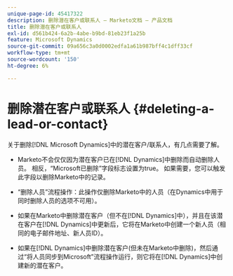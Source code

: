 ```yaml
---
unique-page-id: 45417322
description: 删除潜在客户或联系人 — Marketo文档 — 产品文档
title: 删除潜在客户或联系人
exl-id: d561b424-6a2b-4abe-b9bd-81eb23f1a25b
feature: Microsoft Dynamics
source-git-commit: 09a656c3a0d0002edfa1a61b987bff4c1dff33cf
workflow-type: tm+mt
source-wordcount: '150'
ht-degree: 6%

---
```


# 删除潜在客户或联系人 {#deleting-a-lead-or-contact}

关于删除[!DNL Microsoft Dynamics]中的潜在客户/联系人，有几点需要了解。

* Marketo不会仅仅因为潜在客户已在[!DNL Dynamics]中删除而自动删除人员。 相反，“Microsoft已删除”字段标志设置为true。 如果需要，您可以触发此字段以删除Marketo中的记录。

* “删除人员”流程操作：此操作仅删除Marketo中的人员（在Dynamics中用于同时删除人员的选项不可用）。

* 如果在Marketo中删除潜在客户（但不在[!DNL Dynamics]中），并且在该潜在客户在[!DNL Dynamics]中更新后，它将在Marketo中创建一个新人员（相同的电子邮件地址、新人员ID）。

* 如果在[!DNL Dynamics]中删除潜在客户(但未在Marketo中删除)，然后通过“将人员同步到Microsoft”流程操作运行，则它将在[!DNL Dynamics]中创建新的潜在客户。
